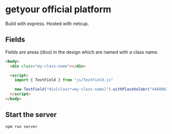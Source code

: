 # getyour official platform

Build with express. Hosted with netcup.

## Fields

Fields are areas (divs) in the design which are named with a class name. 

```html
<body>
  <div class="my-class-name"></div>

  <script>
    import { TextField } from "js/TextField.js"

    new TextField("div[class*=my-class-name]").withPlaceholder("44600637")
  </script>
</body>
```

## Start the server

```bash
npm run server
```
